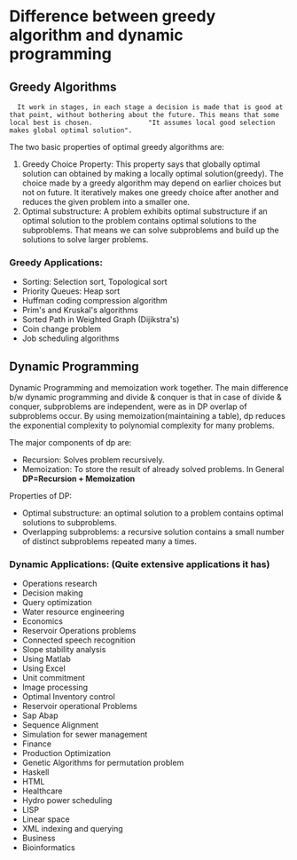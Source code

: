 # Difference between greedy algorithm and dynamic programming
## Greedy Algorithms

      It work in stages, in each stage a decision is made that is good at that point, without bothering about the future. This means that some local best is chosen.              "It assumes local good selection makes global optimal solution".

The two basic properties of optimal greedy algorithms are:

1. Greedy Choice Property:
 This property says that globally optimal solution can obtained by making a locally optimal solution(greedy). The choice made by a greedy algorithm may depend on earlier choices but not on future. It iteratively makes one greedy choice after another and reduces the given problem into a smaller one.
1. Optimal substructure:
 A problem exhibits optimal substructure if an optimal solution to the problem contains optimal solutions to the subproblems. That means we can solve subproblems and build up the solutions to solve larger problems.

### Greedy Applications:

* Sorting: Selection sort, Topological sort
* Priority Queues: Heap sort
* Huffman coding compression algorithm
* Prim's and Kruskal's algorithms
* Sorted Path in Weighted Graph (Dijikstra's)
* Coin change problem
* Job scheduling algorithms


## Dynamic Programming

Dynamic Programming and memoization work together. 
The main difference b/w dynamic programming and divide & conquer 
is that in case of divide & conquer, 
subproblems are independent, were as in 
DP overlap of subproblems occur. 
By using memoization(maintaining a table), 
dp reduces the exponential complexity to polynomial 
complexity for many problems. 

The major components of dp are:

* Recursion: Solves problem recursively.
* Memoization: To store the result of already solved problems.
In General **DP=Recursion + Memoization**

Properties of DP:

* Optimal substructure: an optimal solution to a problem contains optimal solutions to subproblems.
* Overlapping subproblems: a recursive solution contains a small number of distinct subproblems repeated many a times.


### Dynamic Applications: (Quite extensive applications it has)

* Operations research
* Decision making
* Query optimization
* Water resource engineering
* Economics
* Reservoir Operations problems
* Connected speech recognition
* Slope stability analysis
* Using Matlab
* Using Excel
* Unit commitment
* Image processing
* Optimal Inventory control
* Reservoir operational Problems
* Sap Abap
* Sequence Alignment
* Simulation for sewer management
* Finance
* Production Optimization
* Genetic Algorithms for permutation problem
* Haskell
* HTML
* Healthcare
* Hydro power scheduling
* LISP
* Linear space
* XML indexing and querying
* Business
* Bioinformatics